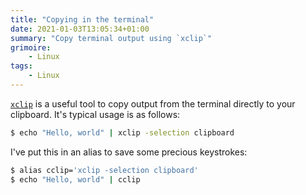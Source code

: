 ```yaml
---
title: "Copying in the terminal"
date: 2021-01-03T13:05:34+01:00
summary: "Copy terminal output using `xclip`"
grimoire:
    - Linux
tags:
    - Linux
---
```


[`xclip`](https://github.com/astrand/xclip) is a useful tool to copy output from
the terminal directly to your clipboard. It's typical usage is as follows:

```bash
$ echo "Hello, world" | xclip -selection clipboard
```

I've put this in an alias to save some precious keystrokes:

```bash
$ alias cclip='xclip -selection clipboard'
$ echo "Hello, world" | cclip
```
